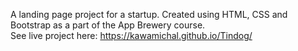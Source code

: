 A landing page project for a startup. Created using HTML, CSS and Bootstrap as a part of the App Brewery course. <br/>
See live project here: https://kawamichal.github.io/Tindog/
